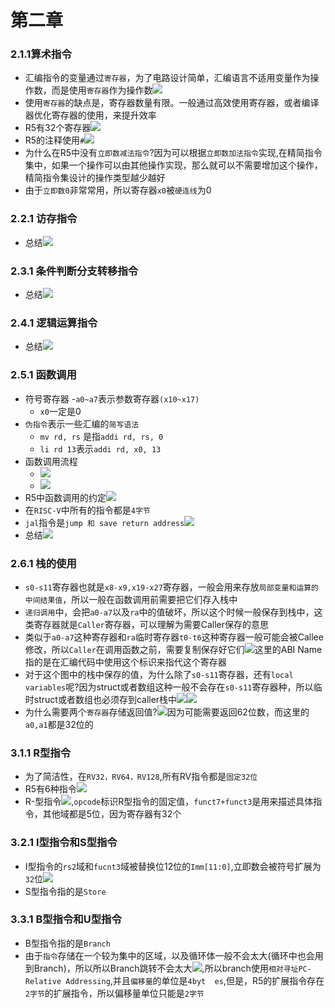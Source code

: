 # 第二章
### 2.1.1算术指令
- 汇编指令的变量通过`寄存器`，为了电路设计简单，汇编语言不适用变量作为操作数，而是使用`寄存器`作为操作数![](./2.1.1.jpg)
- 使用`寄存器`的缺点是，寄存器数量有限。一般通过高效使用寄存器，或者编译器优化寄存器的使用，来提升效率
- R5有32个寄存器![](./2.1.1_register.jpg)
- R5的注释使用`#`![](./2.1.1comment.jpg)
- 为什么在R5中没有`立即数减法指令`?因为可以根据`立即数加法指令`实现,在精简指令集中，如果一个操作可以由其他操作实现，那么就可以不需要增加这个操作，精简指令集设计的操作类型越少越好
- 由于`立即数0`非常常用，所以寄存器`x0`被`硬连线`为0
### 2.2.1 访存指令
- 总结![](./2.2.1.jpg)
### 2.3.1 条件判断分支转移指令
- 总结![](./2.3.1.jpg)
### 2.4.1 逻辑运算指令
- 总结![](./2.4.1.jpg)
### 2.5.1 函数调用
- 符号寄存器
    -`a0~a7`表示参数寄存器`(x10~x17)`
    - `x0`一定是0
- `伪指令`表示一些汇编的`简写语法`
    - `mv rd, rs` 是指`addi rd, rs, 0`
    - `li rd 13`表示`addi rd, x0, 13 `
- 函数调用流程
    - ![](./2.5.1function_call1.jpg)
    - ![](./2.5.1function_call2.jpg)
- R5中函数调用的约定![](./2.5.1function_call_convention.jpg)
- 在`RISC-V`中所有的指令都是`4字节`
- `jal`指令是`jump 和 save return address`![](./2.5.1jal.jpg)
- 总结![](./2.5.1conclusion.jpg)
### 2.6.1 栈的使用
- `s0-s11`寄存器也就是`x8-x9,x19-x27`寄存器，一般会用来存放`局部变量和运算的中间结果值`，所以一般在函数调用前需要把它们存入栈中
- `递归调用`中，会把`a0-a7`以及`ra`中的值破坏，所以这个时候一般保存到栈中，这类寄存器就是`Caller`寄存器，可以理解为需要Caller保存的意思
- 类似于`a0-a7`这种寄存器和`ra`临时寄存器`t0-t6`这种寄存器一般可能会被Callee修改，所以`Caller`在调用函数之前，需要复制保存好它们![](./2.6.1caller.jpg)这里的ABI Name指的是在汇编代码中使用这个标识来指代这个寄存器
- 对于这个图中的栈中保存的值，为什么除了`s0-s11`寄存器，还有`local variables`呢?因为struct或者数组这种一般不会存在`s0-s11`寄存器种，所以临时struct或者数组也必须存到caller栈中![](./2.6.1stack1.jpg)![](./2.6.1stack2.jpg)
- 为什么需要两个`寄存器`存储返回值?![](./2.6.1conclusion.jpg)因为可能需要返回62位数，而这里的`a0,a1`都是32位的
### 3.1.1 R型指令
- 为了简洁性，在`RV32，RV64，RV128`,所有RV指令都是`固定32位`
- R5有6种指令![](./3.1.1_instruction.jpg)
- R-型指令![](./3.1.1_R_instruction.jpg),`opcode`标识R型指令的固定值，`funct7+funct3`是用来描述具体指令，其他域都是5位，因为寄存器有32个
### 3.2.1 I型指令和S型指令
- I型指令的`rs2`域和`fucnt3`域被替换位12位的`Imm[11:0]`,立即数会被符号扩展为`32`位![](./3.2.1I_instruction.jpg)
- S型指令指的是`Store`
### 3.3.1 B型指令和U型指令
- B型指令指的是`Branch`
- 由于`指令`存储在一个较为集中的区域，以及循环体一般不会太大(循环中也会用到Branch)，所以所以Branch跳转不会太大![](./3.3.1branch.jpg),所以branch使用`相对寻址PC-Relative Addressing`,并且`偏移量`的单位是`4byt  es`,但是，R5的扩展指令存在`2字节`的扩展指令，所以偏移量单位只能是`2字节`
